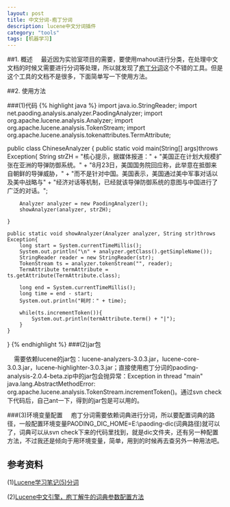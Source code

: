 ```yaml
---
layout: post
title: 中文分词-庖丁分词
description: lucene中文分词插件
category: "tools"
tags: [机器学习]
---
```


##1. 概述
&nbsp;&nbsp;&nbsp;&nbsp;最近因为实验室项目的需要，要使用mahout进行分类，在处理中文文档的时候又需要进行分词等处理，所以就发现了[庖丁分词](https://code.google.com/p/paoding/)这个不错的工具。但是这个工具的文档不是很多，下面简单写一下使用方法。

##2. 使用方法

###(1)代码
{% highlight java %}
import java.io.StringReader;
import net.paoding.analysis.analyzer.PaodingAnalyzer;
import org.apache.lucene.analysis.Analyzer;
import org.apache.lucene.analysis.TokenStream;
import org.apache.lucene.analysis.tokenattributes.TermAttribute;


public class ChineseAnalyzer {
	public static void main(String[] args)throws Exception{
		String strZH = "核心提示，据媒体报道：" +
				"美国正在计划大规模扩张在亚洲的导弹防御系统。" +
				"8月23日，美国国务院回应称，此举意在抵御来自朝鲜的导弹威胁，" + 
				"而不是针对中国。美国表示，美国通过美中军事对话以及美中战略与" + 
				"经济对话等机制，已经就该导弹防御系统的意图与中国进行了广泛的对话。";
		
		Analyzer analyzer = new PaodingAnalyzer();
		showAnalyzer(analyzer, strZH);
		
	}
	
	public static void showAnalyzer(Analyzer analyzer, String str)throws Exception{
		long start = System.currentTimeMillis();
		System.out.println("\n" + analyzer.getClass().getSimpleName());
		StringReader reader = new StringReader(str);
		TokenStream ts = analyzer.tokenStream("", reader);
		TermAttribute termAttribute = ts.getAttribute(TermAttribute.class);
		
		long end = System.currentTimeMillis();
		long time = end - start;
		System.out.println("耗时：" + time);
		
		while(ts.incrementToken()){
			System.out.println(termAttribute.term() + "|");
		}
	}
}
{% endhighlight %}
###(2)jar包

&nbsp;&nbsp;&nbsp;&nbsp;需要依赖lucene的jar包：lucene-analyzers-3.0.3.jar，lucene-core-3.0.3.jar，lucene-highlighter-3.0.3.jar；直接使用庖丁分词的paoding-analysis-2.0.4-beta.zip中的jar包会抛异常：Exception in thread "main" java.lang.AbstractMethodError: org.apache.lucene.analysis.TokenStream.incrementToken()。通过svn check下代码后，自己ant一下，得到的jar包是可以用的。


###(3)环境变量配置
&nbsp;&nbsp;&nbsp;&nbsp;庖丁分词需要依赖词典进行分词，所以要配置词典的路径，一般配置环境变量PAODING_DIC_HOME=E:\paoding-dic(词典路径)就可以了，词典可以从svn check下来的代码里找到，就是dic文件夹，还有另一种配置方法，不过我还是倾向于用环境变量，简单，用到的时候再去查另外一种用法吧。


## 参考资料

(1)[Lucene学习笔记(5)分词](http://blog.csdn.net/authorzhh/article/details/7904560)

(2)[Lucene中文引擎，庖丁解牛的词典参数配置方法](http://www.360doc.com/content/11/1122/15/1007797_166478396.shtml)
